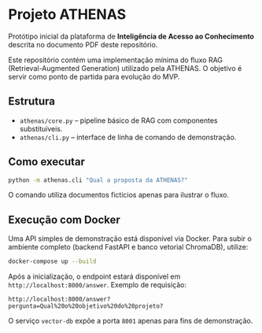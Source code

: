 # Projeto ATHENAS

Protótipo inicial da plataforma de **Inteligência de Acesso ao Conhecimento**
descrita no documento PDF deste repositório.

Este repositório contém uma implementação mínima do fluxo RAG (Retrieval-Augmented Generation)
utilizado pela ATHENAS. O objetivo é servir como ponto de partida para evolução do MVP.

## Estrutura

- `athenas/core.py` – pipeline básico de RAG com componentes substituíveis.
- `athenas/cli.py` – interface de linha de comando de demonstração.

## Como executar

```bash
python -m athenas.cli "Qual a proposta da ATHENAS?"
```

O comando utiliza documentos fictícios apenas para ilustrar o fluxo.

## Execução com Docker

Uma API simples de demonstração está disponível via Docker. Para subir o
ambiente completo (backend FastAPI e banco vetorial ChromaDB), utilize:

```bash
docker-compose up --build
```

Após a inicialização, o endpoint estará disponível em
`http://localhost:8000/answer`. Exemplo de requisição:

```
http://localhost:8000/answer?pergunta=Qual%20o%20objetivo%20do%20projeto?
```

O serviço `vector-db` expõe a porta `8001` apenas para fins de demonstração.
